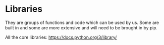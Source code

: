 # Libraries

They are groups of functions and code which can be used by us.
Some are built in and some are more extensive and will need to be brought in by pip.

All the core libraries: https://docs.python.org/3/library/
